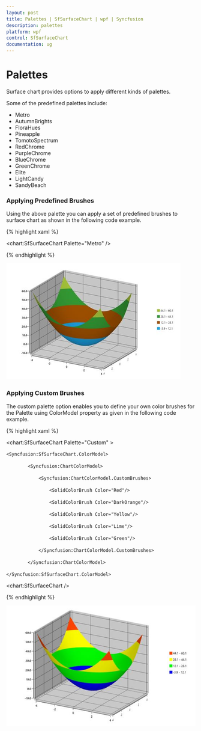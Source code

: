 ```yaml
---
layout: post
title: Palettes | SfSurfaceChart | wpf | Syncfusion
description: palettes
platform: wpf
control: SfSurfaceChart
documentation: ug
---
```


# Palettes

Surface chart provides options to apply different kinds of palettes.

Some of the predefined palettes include:

* Metro
* AutumnBrights
* FloraHues
* Pineapple
* TomotoSpectrum
* RedChrome
* PurpleChrome
* BlueChrome
* GreenChrome
* Elite
* LightCandy
* SandyBeach

### Applying Predefined Brushes

Using the above palette you can apply a set of predefined brushes to surface chart as shown in the following code example. 

{% highlight xaml %}

<chart:SfSurfaceChart Palette="Metro" />
	
{% endhighlight %}

![](surface_chart_images/surface_chart_img12.jpeg)


### Applying Custom Brushes

The custom palette option enables you to define your own color brushes for the Palette using ColorModel property as given in the following code example.

{% highlight xaml %}

<chart:SfSurfaceChart Palette="Custom" >

	<Syncfusion:SfSurfaceChart.ColorModel>

			<Syncfusion:ChartColorModel>
			
				<Syncfusion:ChartColorModel.CustomBrushes>
				
					<SolidColorBrush Color="Red"/>							
					
					<SolidColorBrush Color="DarkOrange"/>
					
					<SolidColorBrush Color="Yellow"/>
												
					<SolidColorBrush Color="Lime"/>
					
					<SolidColorBrush Color="Green"/>
					
				</Syncfusion:ChartColorModel.CustomBrushes>
				
			</Syncfusion:ChartColorModel>
			
	</Syncfusion:SfSurfaceChart.ColorModel>
	   
<chart:SfSurfaceChart />
	
{% endhighlight %}

![](surface_chart_images/surface_chart_img13.jpeg)